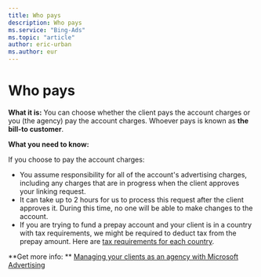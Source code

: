 ```yaml
---
title: Who pays
description: Who pays
ms.service: "Bing-Ads"
ms.topic: "article"
author: eric-urban
ms.author: eur
---
```


# Who pays

**What it is:** You can choose whether the client pays the account charges or you (the agency) pay the account charges. Whoever pays is known as **the bill-to customer**.

**What you need to know:**

If you choose to pay the account charges:

- You assume responsibility for all of the account's advertising charges, including any charges that are in progress when the client approves your linking request.
- It can take up to 2 hours for us to process this request after the client approves it. During this time, no one will be able to make changes to the account.
- If you are trying to fund a prepay account and your client is in a country with tax requirements, we might be required to deduct tax from the prepay amount. Here are [tax requirements for each country](../hlp_BA_CONC_TaxVATInfo.md).

**Get more info: **  		[Managing your clients as an agency with Microsoft Advertising](../hlp_BA_PROC_AgencyEnable.md)  



